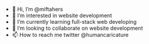 - 👋 Hi, I’m @miftahers
- 👀 I’m interested in website development
- 🌱 I’m currently learning full-stack web developing
- 💞️ I’m looking to collaborate on website development
- 📫 How to reach me twitter @humancaricature

<!---
miftahers/miftahers is a ✨ special ✨ repository because its `README.md` (this file) appears on your GitHub profile.
You can click the Preview link to take a look at your changes.
--->
